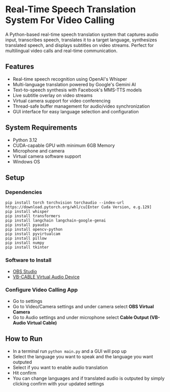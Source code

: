# Real-Time Speech Translation System For Video Calling

A Python-based real-time speech translation system that captures audio input, transcribes speech, translates it to a target language, synthesizes translated speech, and displays subtitles on video streams. Perfect for multilingual video calls and real-time communication.

## Features

- Real-time speech recognition using OpenAI's Whisper
- Multi-language translation powered by Google's Gemini AI
- Text-to-speech synthesis with Facebook's MMS-TTS models
- Live subtitle overlay on video streams
- Virtual camera support for video conferencing
- Thread-safe buffer management for audio/video synchronization
- GUI interface for easy language selection and configuration

## System Requirements

- Python 3.12
- CUDA-capable GPU with minimum 6GB Memory
- Microphone and camera
- Virtual camera software support
- Windows OS

## Setup

### Dependencies
`pip install torch torchvision torchaudio --index-url https://download.pytorch.org/whl/cu[Enter Cuda Version, e.g.129]`  
`pip install whisper`  
`pip install transformers`  
`pip install langchain langchain-google-genai`  
`pip install pyaudio`  
`pip install opencv-python`  
`pip install pyvirtualcam`  
`pip install pillow`  
`pip install numpy`  
`pip install tkinter`  

### Software to Install
- [OBS Studio](https://obsproject.com/)
- [VB-CABLE Virtual Audio Device](https://vb-audio.com/Cable/)

### Configure Video Calling App
- Go to settings
- Go to Video/Camera settings and under camera select **OBS Virtual Camera**
- Go to Audio settings and under microphone select **Cable Output (VB-Audio Virtual Cable)** 

## How to Run
- In a terminal run `python main.py` and a GUI will pop up
- Select the language you want to speak and the language you want outputed
- Select if you want to enable audio translation
- Hit confirm
- You can change languages and if translated audio is outputed by simply clicking confirm with your updated settings
